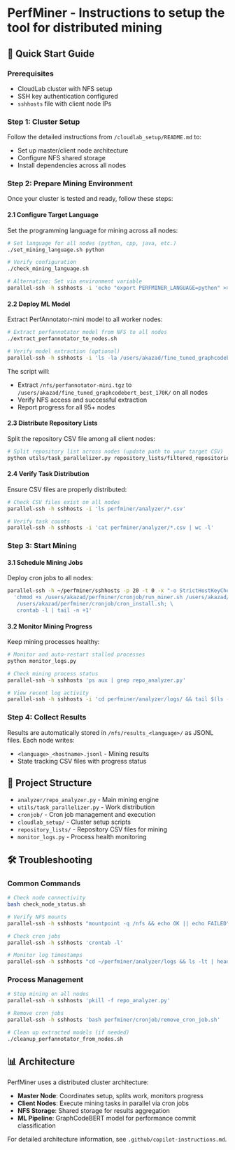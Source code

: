 # PerfMiner - Instructions to setup the tool for distributed mining

## 🚀 Quick Start Guide

### Prerequisites
- CloudLab cluster with NFS setup
- SSH key authentication configured
- `sshhosts` file with client node IPs

### Step 1: Cluster Setup
Follow the detailed instructions from `/cloudlab_setup/README.md` to:
- Set up master/client node architecture
- Configure NFS shared storage
- Install dependencies across all nodes

### Step 2: Prepare Mining Environment

Once your cluster is tested and ready, follow these steps:

#### 2.1 Configure Target Language
Set the programming language for mining across all nodes:

```bash
# Set language for all nodes (python, cpp, java, etc.)
./set_mining_language.sh python

# Verify configuration
./check_mining_language.sh

# Alternative: Set via environment variable
parallel-ssh -h sshhosts -i 'echo "export PERFMINER_LANGUAGE=python" >> ~/.bashrc'
```

#### 2.2 Deploy ML Model
Extract PerfAnnotator-mini model to all worker nodes:

```bash
# Extract perfannotator model from NFS to all nodes
./extract_perfannotator_to_nodes.sh

# Verify model extraction (optional)
parallel-ssh -h sshhosts -i 'ls -la /users/akazad/fine_tuned_graphcodebert_best_170K/'
```

The script will:
- Extract `/nfs/perfannotator-mini.tgz` to `/users/akazad/fine_tuned_graphcodebert_best_170K/` on all nodes
- Verify NFS access and successful extraction
- Report progress for all 95+ nodes

#### 2.3 Distribute Repository Lists
Split the repository CSV file among all client nodes:

```bash
# Split repository list across nodes (update path to your target CSV)
python utils/task_parallelizer.py repository_lists/filtered_repositories_python.csv ubuntu
```

#### 2.4 Verify Task Distribution
Ensure CSV files are properly distributed:

```bash
# Check CSV files exist on all nodes
parallel-ssh -h sshhosts -i 'ls perfminer/analyzer/*.csv'

# Verify task counts
parallel-ssh -h sshhosts -i 'cat perfminer/analyzer/*.csv | wc -l'
```

### Step 3: Start Mining

#### 3.1 Schedule Mining Jobs
Deploy cron jobs to all nodes:

```bash
parallel-ssh -h ~/perfminer/sshhosts -p 20 -t 0 -x "-o StrictHostKeyChecking=no" -i \
  'chmod +x /users/akazad/perfminer/cronjob/run_miner.sh /users/akazad/perfminer/cronjob/cron_install.sh; \
   /users/akazad/perfminer/cronjob/cron_install.sh; \
   crontab -l | tail -n +1'
```

#### 3.2 Monitor Mining Progress
Keep mining processes healthy:

```bash
# Monitor and auto-restart stalled processes
python monitor_logs.py

# Check mining process status
parallel-ssh -h sshhosts 'ps aux | grep repo_analyzer.py'

# View recent log activity
parallel-ssh -h sshhosts -i 'cd perfminer/analyzer/logs/ && tail $(ls -t | head -1)'
```

### Step 4: Collect Results

Results are automatically stored in `/nfs/results_<language>/` as JSONL files. Each node writes:
- `<language>_<hostname>.jsonl` - Mining results
- State tracking CSV files with progress status

## 📁 Project Structure

- `analyzer/repo_analyzer.py` - Main mining engine
- `utils/task_parallelizer.py` - Work distribution
- `cronjob/` - Cron job management and execution
- `cloudlab_setup/` - Cluster setup scripts
- `repository_lists/` - Repository CSV files for mining
- `monitor_logs.py` - Process health monitoring

## 🛠 Troubleshooting

### Common Commands
```bash
# Check node connectivity
bash check_node_status.sh

# Verify NFS mounts
parallel-ssh -h sshhosts "mountpoint -q /nfs && echo OK || echo FAILED"

# Check cron jobs
parallel-ssh -h sshhosts 'crontab -l'

# Monitor log timestamps
parallel-ssh -h sshhosts "cd ~/perfminer/analyzer/logs && ls -lt | head -5"
```

### Process Management
```bash
# Stop mining on all nodes
parallel-ssh -h sshhosts 'pkill -f repo_analyzer.py'

# Remove cron jobs
parallel-ssh -h sshhosts 'bash perfminer/cronjob/remove_cron_job.sh'

# Clean up extracted models (if needed)
./cleanup_perfannotator_from_nodes.sh
```

## 📊 Architecture

PerfMiner uses a distributed cluster architecture:
- **Master Node**: Coordinates setup, splits work, monitors progress
- **Client Nodes**: Execute mining tasks in parallel via cron jobs
- **NFS Storage**: Shared storage for results aggregation
- **ML Pipeline**: GraphCodeBERT model for performance commit classification

For detailed architecture information, see `.github/copilot-instructions.md`. 




